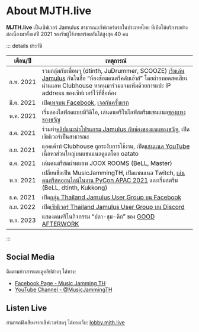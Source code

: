 # About MJTH.live

**MJTH.live** เป็นเซิฟเวอร์ Jamulus สาธารณะเซิฟเวอร์แรกในประเทศไทย ที่เปิดให้บริการอย่างต่อเนื่องมาตั้งแต่ปี 2021 รองรับผู้ใช้งานพร้อมกันได้สูงสุด 40 คน

::: details ประวัติ

<!-- prettier-ignore -->
| เดือน/ปี | เหตุการณ์ |
| --- | --- |
| ก.พ.&nbsp;2021  | รวมกลุ่มกับเพื่อนๆ (dtinth, JuDrummer, SCOOZE) [เริ่มเล่น Jamulus][1stsession] กันในชื่อ “ห้องซ้อมดนตรีคลับเฮ้าส์” โดยถ่ายทอดสดเสียงผ่านแอพ Clubhouse หาคนมาร่วมแจมเพิ่มด้วยการแปะ IP address ของเซิฟเวอร์ไว้ที่ชื่อห้อง |
| มี.ค.&nbsp;2021 | เปิด[เพจบน Facebook][fb], [เจอกันครั้งแรก][1stmeet] |
| พ.ค.&nbsp;2021  | เริ่มลองไลฟ์สดแบบมีวีดีโอ, เล่นดนตรีในไลฟ์สตรีมแชนแนล[ของแพงของขวัญ](https://www.youtube.com/watch?v=EGR-s6q14tY) |
| ส.ค.&nbsp;2021  | ร่วมทำ[คลิปแนะนำโปรแกรม Jamulus กับช่องของแพงของขวัญ](https://www.youtube.com/watch?v=zv-GviJptZM), เปิดเซิฟเวอร์เป็นสาธารณะ |
| ก.ย.&nbsp;2021  | แอคเค้าท์ Clubhouse ถูกระงับการใช้งาน, เปิด[แชนแนล YouTube][yt] เนื้อหาส่วนใหญ่บนแชนแนลดูแลโดย oatato |
| ต.ค.&nbsp;2021  | เล่นดนตรีสดผ่านแอพ JOOX ROOMS (BeLL, Master) |
| พ.ย.&nbsp;2021  | เปลี่ยนชื่อเป็น MusicJammingTH, เปิดแชนแนล Twitch, [เล่นดนตรีสดออนไลน์ในงาน PyCon APAC 2021](https://www.youtube.com/watch?v=rvb_n1fwH4E) และเริ่มสตรีม (BeLL, dtinth, Kukkong) |
| ธ.ค.&nbsp;2021  | เปิด[กลุ่ม Thailand Jamulus User Group บน Facebook][tjugfb] |
| ก.ย.&nbsp;2022  | เปิด[เซิฟเวอร์ Thailand Jamulus User Group บน Discord][tjygdc] |
| พ.ย.&nbsp;2023  | แสดงดนตรีในกิจกรรม “ปลา-ชุม-ดึก” ของ [GOOD AFTERWORK][gaw] |

:::

[1stsession]: https://www.facebook.com/dtinth/posts/pfbid0bM41QC1TaKdbZNHY9rJd3Voxw4ckWwuYU6t4eKVLKMr2kEmdwDx1ArPuWJzNfm5al
[1stmeet]: https://www.facebook.com/dtinth/posts/pfbid02FjJNSLe8YjWUquA1C8N8kh5QpE1NMrYGZm9uUkoxfrWvDwDdNnCRpuz9kFWv8utNl
[yt]: https://www.youtube.com/@musicjammingth
[fb]: https://www.facebook.com/MusicJammingTH
[tjugfb]: https://www.facebook.com/groups/jamulus.th/
[tjygdc]: https://discord.gg/tZ8bKmsrcp
[gaw]: https://www.facebook.com/GoodAfterwork/posts/pfbid02nHEZsrrZBd6r9tgnTfoLXnVpw4ZXMBxqbaaL33vwxUhzoAbdaomiKjbRcByNRnUbl

## Social Media

ติดตามข่าวสารและดูคลิปต่างๆ ได้ทาง:

- [Facebook Page - Music Jamming TH][fb]
- [YouTube Channel - @MusicJammingTH][yt]

## Listen Live

สามารถฟังเสียงจากเซิฟเวอร์สดๆ ได้ทางเว็บ: [lobby.mjth.live](https://lobby.mjth.live)
